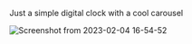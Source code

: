 Just a simple digital clock with a cool carousel

![Screenshot from 2023-02-04 16-54-52](https://user-images.githubusercontent.com/102037554/216774523-eff1e2c8-3092-42aa-b939-523dbf085bd2.png)
